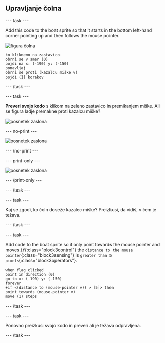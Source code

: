 ## Upravljanje čolna

\--- task \---

Add this code to the boat sprite so that it starts in the bottom left-hand corner pointing up and then follows the mouse pointer.

![figura čolna](images/boat_resize.png)

```blocks3
ko kliknemo na zastavico
obrni se v smer (0)
pojdi na x: (-190) y: (-150)
ponavljaj
obrni se proti (kazalcu miške v)
pojdi (1) korakov
```

\--- /task \---

\--- task \---

**Preveri svojo kodo** s klikom na zeleno zastavico in premikanjem miške. Ali se figura ladje premakne proti kazalcu miške?

![posnetek zaslona](images/boat-mouse.png)

\--- no-print \---

![posnetek zaslona](images/boat-pointer-test-anim.gif)

\--- /no-print \---

\--- print-only \---

![posnetek zaslona](images/boat-pointer-test-anim.png)

\--- /print-only \---

\--- /task \---

\--- task \---

Kaj se zgodi, ko čoln doseže kazalec miške? Preizkusi, da vidiš, v čem je težava.

\--- /task \---

\--- task \---

Add code to the boat sprite so it only point towards the mouse pointer and moves `if`{:class="block3control"} the `distance to the mouse pointer`{:class="block3sensing"} is `greater than 5 pixels`{:class="block3operators"}.

```blocks3
when flag clicked
point in direction (0)
go to x: (-190) y: (-150)
forever
+if <(distance to (mouse-pointer v)) > [5]> then
point towards (mouse-pointer v)
move (1) steps
```

\--- /task \---

\--- task \---

Ponovno preizkusi svojo kodo in preveri ali je težava odpravljena.

\--- /task \---